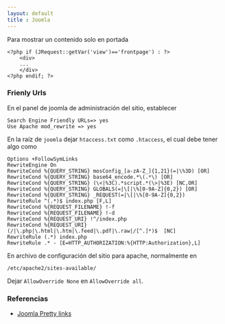 ```yaml
--- 
layout: default
title : Joomla
---
```


Para mostrar un contenido solo en portada

	<?php if (JRequest::getVar('view')=='frontpage') : ?>
		<div>
		...
		</div>
	<?php endif; ?>

### Frienly Urls

En el panel de joomla de administración del sitio, establecer

    Search Engine Friendly URLs=> yes
    Use Apache mod_rewrite => yes

En la raíz de `joomla` dejar `htaccess.txt` como `.htaccess`, el cual debe tener algo como

    Options +FollowSymLinks
    RewriteEngine On
    RewriteCond %{QUERY_STRING} mosConfig_[a-zA-Z_]{1,21}(=|\%3D) [OR]
    RewriteCond %{QUERY_STRING} base64_encode.*\(.*\) [OR]
    RewriteCond %{QUERY_STRING} (\<|%3C).*script.*(\>|%3E) [NC,OR]
    RewriteCond %{QUERY_STRING} GLOBALS(=|\[|\%[0-9A-Z]{0,2}) [OR]
    RewriteCond %{QUERY_STRING} _REQUEST(=|\[|\%[0-9A-Z]{0,2})
    RewriteRule ^(.*)$ index.php [F,L]
    RewriteCond %{REQUEST_FILENAME} !-f
    RewriteCond %{REQUEST_FILENAME} !-d
    RewriteCond %{REQUEST_URI} !^/index.php
    RewriteCond %{REQUEST_URI} (/|\.php|\.html|\.htm|\.feed|\.pdf|\.raw|/[^.]*)$  [NC]
    RewriteRule (.*) index.php
    RewriteRule .* - [E=HTTP_AUTHORIZATION:%{HTTP:Authorization},L]

En archivo de configuración del sitio para apache, normalmente en

    /etc/apache2/sites-available/

Dejar `AllowOverride None` en `AllowOverride all`.

### Referencias

* [Joomla Pretty links](http://stackoverflow.com/questions/5445493/joomla-pretty-link)  

